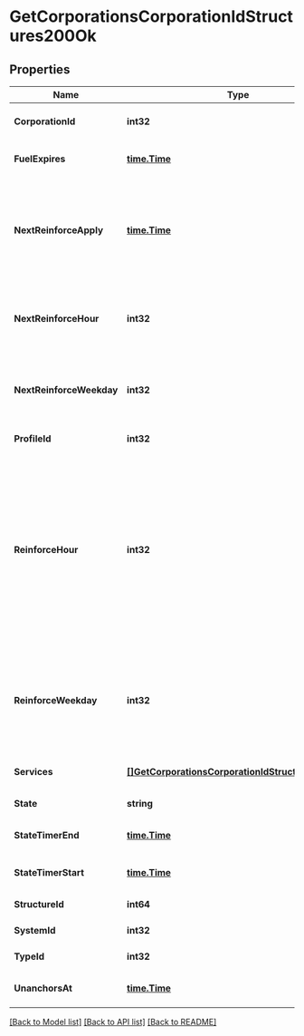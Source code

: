 # GetCorporationsCorporationIdStructures200Ok

## Properties
Name | Type | Description | Notes
------------ | ------------- | ------------- | -------------
**CorporationId** | **int32** | ID of the corporation that owns the structure | [default to null]
**FuelExpires** | [**time.Time**](time.Time.md) | Date on which the structure will run out of fuel | [optional] [default to null]
**NextReinforceApply** | [**time.Time**](time.Time.md) | The date and time when the structure&#39;s newly requested reinforcement times (e.g. next_reinforce_hour and next_reinforce_day) will take effect. | [optional] [default to null]
**NextReinforceHour** | **int32** | The requested change to reinforce_hour that will take effect at the time shown by next_reinforce_apply. | [optional] [default to null]
**NextReinforceWeekday** | **int32** | The requested change to reinforce_weekday that will take effect at the time shown by next_reinforce_apply. | [optional] [default to null]
**ProfileId** | **int32** | The id of the ACL profile for this citadel | [default to null]
**ReinforceHour** | **int32** | The hour of day that determines the four hour window when the structure will randomly exit its reinforcement periods and become vulnerable to attack against its armor and/or hull. The structure will become vulnerable at a random time that is +/- 2 hours centered on the value of this property. | [default to null]
**ReinforceWeekday** | **int32** | The day of the week when the structure exits its final reinforcement period and becomes vulnerable to attack against its hull. Monday is 0 and Sunday is 6. | [default to null]
**Services** | [**[]GetCorporationsCorporationIdStructuresService**](get_corporations_corporation_id_structures_service.md) | Contains a list of service upgrades, and their state | [optional] [default to null]
**State** | **string** | state string | [default to null]
**StateTimerEnd** | [**time.Time**](time.Time.md) | Date at which the structure will move to it&#39;s next state | [optional] [default to null]
**StateTimerStart** | [**time.Time**](time.Time.md) | Date at which the structure entered it&#39;s current state | [optional] [default to null]
**StructureId** | **int64** | The Item ID of the structure | [default to null]
**SystemId** | **int32** | The solar system the structure is in | [default to null]
**TypeId** | **int32** | The type id of the structure | [default to null]
**UnanchorsAt** | [**time.Time**](time.Time.md) | Date at which the structure will unanchor | [optional] [default to null]

[[Back to Model list]](../README.md#documentation-for-models) [[Back to API list]](../README.md#documentation-for-api-endpoints) [[Back to README]](../README.md)



